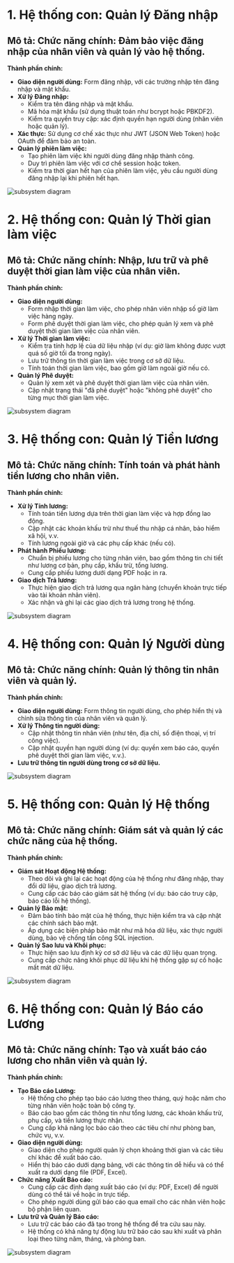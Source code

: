 # 1. **Hệ thống con: Quản lý Đăng nhập** #
## **Mô tả:** Chức năng chính: Đảm bảo việc đăng nhập của nhân viên và quản lý vào hệ thống. ##


**Thành phần chính:**
- **Giao diện người dùng:** Form đăng nhập, với các trường nhập tên đăng nhập và mật khẩu.
- **Xử lý Đăng nhập:**  
  - Kiểm tra tên đăng nhập và mật khẩu.
  - Mã hóa mật khẩu (sử dụng thuật toán như bcrypt hoặc PBKDF2).
  - Kiểm tra quyền truy cập: xác định quyền hạn người dùng (nhân viên hoặc quản lý).
- **Xác thực:** Sử dụng cơ chế xác thực như JWT (JSON Web Token) hoặc OAuth để đảm bảo an toàn.
- **Quản lý phiên làm việc:**  
  - Tạo phiên làm việc khi người dùng đăng nhập thành công.
  - Duy trì phiên làm việc với cơ chế session hoặc token.
  - Kiểm tra thời gian hết hạn của phiên làm việc, yêu cầu người dùng đăng nhập lại khi phiên hết hạn.

![subsystem diagram](https://www.planttext.com/api/plantuml/png/UhzxlqDnIM9HIMbk3bT1Od9sOdggWb9WwSDTY_CKSWxlLJWouKXpNhf2NiR3NMiBb1IgkHGKadCIYuiLbDpoYt8LZan4baP8HZpSlHQNVWK5NGNlp8UxctCLIeeI5KeEhyf3DKUXxF02XLmWgqGX6oYmiXIgoVVmOeMCmviJiSaX6LXOMlbmTsCUa5rQgP0CCX2efXRXDYJV5MHaWcpFERmWLw4CQ49xCiA98GztBSp7eW8gxG8qlAJey1hiAcgvQhaSKlDIGC4A0000__y30000)

# 2. **Hệ thống con: Quản lý Thời gian làm việc** #
## **Mô tả:** Chức năng chính: Nhập, lưu trữ và phê duyệt thời gian làm việc của nhân viên. ##

**Thành phần chính:**
- **Giao diện người dùng:**
  - Form nhập thời gian làm việc, cho phép nhân viên nhập số giờ làm việc hàng ngày.
  - Form phê duyệt thời gian làm việc, cho phép quản lý xem và phê duyệt thời gian làm việc của nhân viên.
- **Xử lý Thời gian làm việc:**  
  - Kiểm tra tính hợp lệ của dữ liệu nhập (ví dụ: giờ làm không được vượt quá số giờ tối đa trong ngày).
  - Lưu trữ thông tin thời gian làm việc trong cơ sở dữ liệu.
  - Tính toán thời gian làm việc, bao gồm giờ làm ngoài giờ nếu có.
- **Quản lý Phê duyệt:**  
  - Quản lý xem xét và phê duyệt thời gian làm việc của nhân viên.
  - Cập nhật trạng thái "đã phê duyệt" hoặc "không phê duyệt" cho từng mục thời gian làm việc.

![subsystem diagram](https://www.planttext.com/api/plantuml/png/X90n2i9044NxdEAJNho2bOqM2XQsImp9OdODoKGKIMLXxG44mKebQ67b8XOBtcDFu1LSHNIniHpc_PatSrVNHauieq8aNig28Oj2-Dt2d3SIYRwW5nkrueWuUzPhWJ4tQX7uc7b0aB0yXzySPG8oDkSg1Nrv_qlqZQh-ZmDgQDbwBa0P0-bAnh21JOh4Kc-YVJiMjc_KmIxJ9nc1kBIzyaSeZVKEWs9ga-IeEBTrNE9Zq0y59dfBxYckwnjpmtKoQe_0yal-CYczHYW7pvy-0000__y30000)

# 3. **Hệ thống con: Quản lý Tiền lương** #
## **Mô tả:** Chức năng chính: Tính toán và phát hành tiền lương cho nhân viên. ##

**Thành phần chính:**
- **Xử lý Tính lương:**  
  - Tính toán tiền lương dựa trên thời gian làm việc và hợp đồng lao động.
  - Cập nhật các khoản khấu trừ như thuế thu nhập cá nhân, bảo hiểm xã hội, v.v.
  - Tính lương ngoài giờ và các phụ cấp khác (nếu có).
- **Phát hành Phiếu lương:**  
  - Chuẩn bị phiếu lương cho từng nhân viên, bao gồm thông tin chi tiết như lương cơ bản, phụ cấp, khấu trừ, tổng lương.
  - Cung cấp phiếu lương dưới dạng PDF hoặc in ra.
- **Giao dịch Trả lương:**  
  - Thực hiện giao dịch trả lương qua ngân hàng (chuyển khoản trực tiếp vào tài khoản nhân viên).
  - Xác nhận và ghi lại các giao dịch trả lương trong hệ thống.

![subsystem diagram](https://www.planttext.com/api/plantuml/png/Z94nQiD044LxdUAZFdSmf73hW8kq6zdiYiXZ8Qq2mRX8vSALSMsmOaA8mP10AYr1nGRVOqwGAsHa6un88Ec6vR_z_yzykRgJMvNPOfG4gOfkbHuYl2gusX0I_u5-pEv1nlthlYGTOX80KQBo7E4rkzrHutTasXBWulHinxua3DYzATZCRmbQlbm9k1xXJiPPz8VUiDka-5omMv8MxVGSeMTyQM7yMi2UYRcgYvyvBetKUI7Si9l36lzE6ZOcf6tWfEvAgxXng-g3zKmGTWjX1E7gYTe9kh4QDsddaK4_axNztr-VqPRtlTyMYBXwBdwDGTe_qg7pSHdJe3EaGNE_Rm000F__0m00)

# 4. **Hệ thống con: Quản lý Người dùng** #
## **Mô tả:** Chức năng chính: Quản lý thông tin nhân viên và quản lý. ##

**Thành phần chính:**
- **Giao diện người dùng:** Form thông tin người dùng, cho phép hiển thị và chỉnh sửa thông tin của nhân viên và quản lý.
- **Xử lý Thông tin người dùng:**  
  - Cập nhật thông tin nhân viên (như tên, địa chỉ, số điện thoại, vị trí công việc).
  - Cập nhật quyền hạn người dùng (ví dụ: quyền xem báo cáo, quyền phê duyệt thời gian làm việc, v.v.).
- **Lưu trữ thông tin người dùng trong cơ sở dữ liệu.**

![subsystem diagram](https://www.planttext.com/api/plantuml/png/UhzxlqDnIM9HIMbk3bT1Od9sOdggWb9WwSDTY_CKSWxlLV1BFxRXuUwvcGefXtVcfIifL7CfA2Jd91ONAoYvvHVbAfHa7DwIbwvGafcda8Ug5A4muk7kjM33Gd0g1fkheA2huFnmrze2XRmC85M2P3XKrkVOXbA5agA7kzUZojLorN8vfEQbW7m10000__y30000)

# 5. **Hệ thống con: Quản lý Hệ thống** #
## **Mô tả:** Chức năng chính: Giám sát và quản lý các chức năng của hệ thống. ##

**Thành phần chính:**
- **Giám sát Hoạt động Hệ thống:**  
  - Theo dõi và ghi lại các hoạt động của hệ thống như đăng nhập, thay đổi dữ liệu, giao dịch trả lương.
  - Cung cấp các báo cáo giám sát hệ thống (ví dụ: báo cáo truy cập, báo cáo lỗi hệ thống).
- **Quản lý Bảo mật:**  
  - Đảm bảo tính bảo mật của hệ thống, thực hiện kiểm tra và cập nhật các chính sách bảo mật.
  - Áp dụng các biện pháp bảo mật như mã hóa dữ liệu, xác thực người dùng, bảo vệ chống tấn công SQL injection.
- **Quản lý Sao lưu và Khôi phục:**  
  - Thực hiện sao lưu định kỳ cơ sở dữ liệu và các dữ liệu quan trọng.
  - Cung cấp chức năng khôi phục dữ liệu khi hệ thống gặp sự cố hoặc mất mát dữ liệu.

![subsystem diagram](https://www.planttext.com/api/plantuml/png/R96nJiCm48RtFCMlxBn31KChTQhW1OmJnLOT9sgSBbKdXWvC7H1YeqAC5PM09HPYCE8zxWbu1IweDAsKoVRTV_g-at_yvw1oOkRgt4Iba5EHfOWdDJLF5YPyO4H-1QV8hsqMOn41qeYgGZpKOPEZ2Xk7KK4D7rzhyWyswna1pd2bqW99UDTG9_5zUwWq3DTxsiiEUYHsphS2EJLRrq4k-5d2ghOAgSBMgbPHAbntyNrshCdVv70pmM1_3nQ-O_lJO3_xKXGmtxiQy_28iGfl6YMFFylEv11fzxXbZIdvrt_oqGGIyYymxBAg_tZBQ93QfFsENm000F__0m00)
# 6. **Hệ thống con: Quản lý Báo cáo Lương** #
## **Mô tả:** Chức năng chính: Tạo và xuất báo cáo lương cho nhân viên và quản lý. ##

**Thành phần chính:**
- **Tạo Báo cáo Lương:**  
  - Hệ thống cho phép tạo báo cáo lương theo tháng, quý hoặc năm cho từng nhân viên hoặc toàn bộ công ty.
  - Báo cáo bao gồm các thông tin như tổng lương, các khoản khấu trừ, phụ cấp, và tiền lương thực nhận.
  - Cung cấp khả năng lọc báo cáo theo các tiêu chí như phòng ban, chức vụ, v.v.
- **Giao diện người dùng:**  
  - Giao diện cho phép người quản lý chọn khoảng thời gian và các tiêu chí khác để xuất báo cáo.
  - Hiển thị báo cáo dưới dạng bảng, với các thông tin dễ hiểu và có thể xuất ra dưới dạng file (PDF, Excel).
- **Chức năng Xuất Báo cáo:**  
  - Cung cấp các định dạng xuất báo cáo (ví dụ: PDF, Excel) để người dùng có thể tải về hoặc in trực tiếp.
  - Cho phép người dùng gửi báo cáo qua email cho các nhân viên hoặc bộ phận liên quan.
- **Lưu trữ và Quản lý Báo cáo:**  
  - Lưu trữ các báo cáo đã tạo trong hệ thống để tra cứu sau này.
  - Hệ thống có khả năng tự động lưu trữ báo cáo sau khi xuất và phân loại theo từng năm, tháng, và phòng ban.

![subsystem diagram](https://www.planttext.com/api/plantuml/png/UhzxlqDnIM9HIMbk3bT1Od9sOdggWb9WwSDTY_CKSWxlLN0wl31V8Hb8A2bKSoae9ESa5XShA4KytBqMBEtoSFTwXPpCXxlRIz6LAYZeAeGyt3qrBrqXu-7knGKAAGYrK6cuCQXIjGYBGXxk0XgArMIGH19CGk78n8Uxk_Co5B8VxjwCGqb9Hcg-GkNXLQKAoGztBOTOLClba9gN0l8y0000__y30000)
